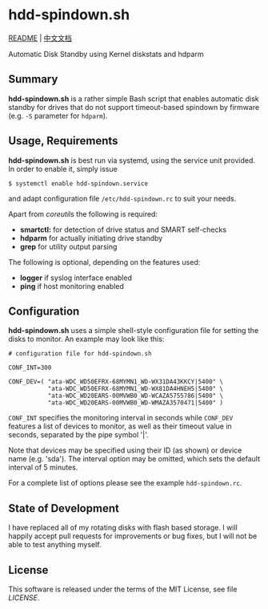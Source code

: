 # hdd-spindown.sh

[README](README.md) | [中文文档](README_zh.md)

Automatic Disk Standby using Kernel diskstats and hdparm


## Summary

**hdd-spindown.sh** is a rather simple Bash script that enables automatic disk
standby for drives that do not support timeout-based spindown by firmware
(e.g. `-S` parameter for `hdparm`).


## Usage, Requirements

**hdd-spindown.sh** is best run via systemd, using the service unit provided.
In order to enable it, simply issue

    $ systemctl enable hdd-spindown.service

and adapt configuration file `/etc/hdd-spindown.rc` to suit your needs.

Apart from *coreutils* the following is required:
 * **smartctl:** for detection of drive status and SMART self-checks
 * **hdparm** for actually initiating drive standby
 * **grep** for utility output parsing

The following is optional, depending on the features used:
 * **logger** if syslog interface enabled
 * **ping** if host monitoring enabled


## Configuration

**hdd-spindown.sh** uses a simple shell-style configuration file for setting
the disks to monitor. An example may look like this:

    # configuration file for hdd-spindown.sh
    
    CONF_INT=300
    
    CONF_DEV=( "ata-WDC_WD50EFRX-68MYMN1_WD-WX31DA43KKCY|5400" \
               "ata-WDC_WD50EFRX-68MYMN1_WD-WX81DA4HNEH5|5400" \
               "ata-WDC_WD20EARS-00MVWB0_WD-WCAZA5755786|5400" \
               "ata-WDC_WD20EARS-00MVWB0_WD-WMAZA3570471|5400" )
  
`CONF_INT` specifies the monitoring interval in seconds while `CONF_DEV`
features a list of devices to monitor, as well as their timeout value in
seconds, separated by the pipe symbol '|'.

Note that devices may be specified using their ID (as shown) or device
name (e.g. 'sda'). The interval option may be omitted, which sets the
default interval of 5 minutes.

For a complete list of options please see the example `hdd-spindown.rc`.


## State of Development

I have replaced all of my rotating disks with flash based storage. I will
happily accept pull requests for improvements or bug fixes, but I will not be
able to test anything myself.


## License

This software is released under the terms of the MIT License, see file
*LICENSE*.
